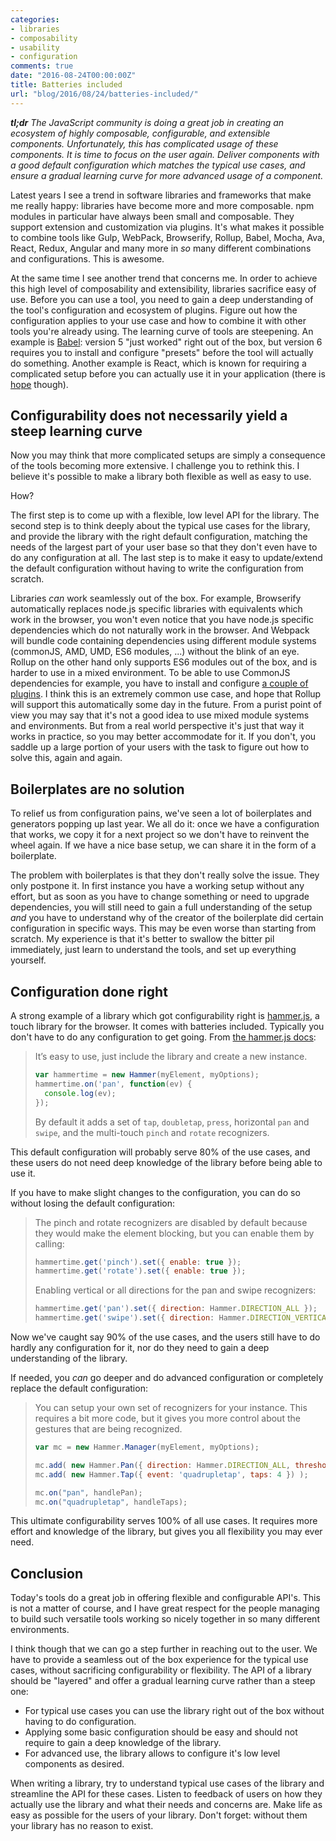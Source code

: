 ```yaml
---
categories:
- libraries
- composability
- usability
- configuration
comments: true
date: "2016-08-24T00:00:00Z"
title: Batteries included
url: "blog/2016/08/24/batteries-included/"
---
```


_**tl;dr** The JavaScript community is doing a great job in creating an ecosystem of highly  composable, configurable, and extensible components. Unfortunately, this has complicated usage of these components. It is time to focus on the user again. Deliver components with a good default configuration which matches the typical use cases, and ensure a gradual learning curve for more advanced usage of a component._

Latest years I see a trend in software libraries and frameworks that make me really happy: libraries have become more and more composable. npm modules in particular have always been small and composable. They support extension and customization via plugins. It's what makes it possible to combine tools like Gulp, WebPack, Browserify, Rollup, Babel, Mocha, Ava, React, Redux, Angular and many more in *so* many different combinations and configurations. This is awesome.

At the same time I see another trend that concerns me. In order to achieve this high level of composability and extensibility, libraries sacrifice easy of use. Before you can use a tool, you need to gain a deep understanding of the tool's configuration and ecosystem of plugins. Figure out how the configuration applies to your use case and how to combine it with other tools you're already using. The learning curve of tools are steepening. An example is [Babel](https://babeljs.io/): version 5 "just worked" right out of the box, but version 6 requires you to install and configure "presets" before the tool will actually do something. Another example is React, which is known for requiring a complicated setup before you can actually use it in your application (there is [hope](https://github.com/facebookincubator/create-react-app) though).

## Configurability does not necessarily yield a steep learning curve

Now you may think that more complicated setups are simply a consequence of the tools becoming more extensive. I challenge you to rethink this. I believe it's possible to make a library both flexible as well as easy to use.

How?

The first step is to come up with a flexible, low level API for the library. The second step is to think deeply about the typical use cases for the library, and provide the library with the right default configuration, matching the needs of the largest part of your user base so that they don't even have to do any configuration at all. The last step is to make it easy to update/extend the default configuration without having to write the configuration from scratch.

Libraries *can* work seamlessly out of the box. For example, Browserify automatically replaces node.js specific libraries with equivalents which work in the browser, you won't even notice that you have node.js specific dependencies which do not naturally work in the browser. And Webpack will bundle code containing dependencies using different module systems (commonJS, AMD, UMD, ES6 modules, ...) without the blink of an eye. Rollup on the other hand only supports ES6 modules out of the box, and is harder to use in a mixed environment. To be able to use CommonJS dependencies for example, you have to install and configure [a couple of plugins](https://github.com/rollup/rollup-plugin-commonjs#usage). I think this is an extremely common use case, and hope that Rollup will support this automatically some day in the future. From a purist point of view you may say that it's not a good idea to use mixed module systems and environments. But from a real world perspective it's just that way it works in practice, so you may better accommodate for it. If you don't, you saddle up a large portion of your users with the task to figure out how to solve this, again and again.


## Boilerplates are no solution

To relief us from configuration pains, we've seen a lot of boilerplates and generators popping up last year. We all do it: once we have a configuration that works, we copy it for a next project so we don't have to reinvent the wheel again. If we have a nice base setup, we can share it in the form of a boilerplate.

The problem with boilerplates is that they don't really solve the issue. They only postpone it. In first instance you have a working setup without any effort, but as soon as you have to change something or need to upgrade dependencies, you will still need to gain a full understanding of the setup *and* you have to understand why of the creator of the boilerplate did certain configuration in specific ways. This may be even worse than starting from scratch. My experience is that it's better to swallow the bitter pil immediately, just learn to understand the tools, and set up everything yourself.


## Configuration done right

A strong example of a library which got configurability right is [hammer.js](http://hammerjs.github.io/), a touch library for the browser. It comes with batteries included. Typically you don't have to do any configuration to get going. From [the hammer.js docs](http://hammerjs.github.io/getting-started/#usage):

> It’s easy to use, just include the library and create a new instance.
>
> ```js
> var hammertime = new Hammer(myElement, myOptions);
> hammertime.on('pan', function(ev) {
>   console.log(ev);
> });
> ```
>
> By default it adds a set of `tap`, `doubletap`, `press`, horizontal `pan` and `swipe`, and the multi-touch `pinch` and `rotate` recognizers.

This default configuration will probably serve 80% of the use cases, and these users do not need deep knowledge of the library before being able to use it.

If you have to make slight changes to the configuration, you can do so without losing the default configuration:

> The pinch and rotate recognizers are disabled by default because they would make the element blocking, but you can enable them by calling:
>
> ```js
> hammertime.get('pinch').set({ enable: true });
> hammertime.get('rotate').set({ enable: true });
> ```
>
>  Enabling vertical or all directions for the pan and swipe recognizers:
>
> ```js
> hammertime.get('pan').set({ direction: Hammer.DIRECTION_ALL });
> hammertime.get('swipe').set({ direction: Hammer.DIRECTION_VERTICAL });
> ```

Now we've caught say 90% of the use cases, and the users still have to do hardly any configuration for it, nor do they need to gain a deep understanding of the library.

If needed, you *can* go deeper and do advanced configuration or completely replace the default configuration:

> You can setup your own set of recognizers for your instance. This requires a bit more code, but it gives you more control about the gestures that are being recognized.
>
> ```js
> var mc = new Hammer.Manager(myElement, myOptions);
>
> mc.add( new Hammer.Pan({ direction: Hammer.DIRECTION_ALL, threshold: 0 }) );
> mc.add( new Hammer.Tap({ event: 'quadrupletap', taps: 4 }) );
>
> mc.on("pan", handlePan);
> mc.on("quadrupletap", handleTaps);
> ```

This ultimate configurability serves 100% of all use cases. It requires more effort and knowledge of the library, but gives you all flexibility you may ever need.


## Conclusion

Today's tools do a great job in offering flexible and configurable API's. This is not a matter of course, and I have great respect for the people managing to build such versatile tools working so nicely together in so many different environments.

I think though that we can go a step further in reaching out to the user. We have to provide a seamless out of the box experience for the typical use cases, without sacrificing configurability or flexibility. The API of a library should be "layered" and offer a gradual learning curve rather than a steep one:

- For typical use cases you can use the library right out of the box without having to do configuration.
- Applying some basic configuration should be easy and should not require to gain a deep knowledge of the library.
- For advanced use, the library allows to configure it's low level components as desired.

When writing a library, try to understand typical use cases of the library and streamline the API for these cases. Listen to feedback of users on how they actually use the library and what their needs and concerns are. Make life as easy as possible for the users of your library. Don't forget: without them your library has no reason to exist.
